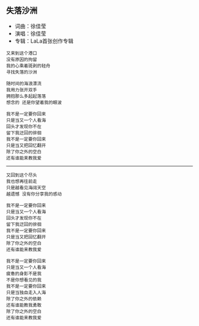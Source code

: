 ## 失落沙洲

* 词曲：徐佳莹
* 演唱：徐佳莹
* 专辑：LaLa首张创作专辑

```
又来到这个港口
没有原因的拘留
我的心乘着斑剥的轻舟
寻找失落的沙洲

随时间的海浪漂流
我用力张开双手
拥抱那么多起起落落
想念的 还是你望着我的眼波

我不是一定要你回来
只是当又一个人看海
回头才发现你不在
留下我迂回的徘徊
我不是一定要你回来
只是当又把回忆翻开
除了你之外的空白
还有谁能来教我爱
```

---

```
又回到这个尽头
我也想再往前走
只是越看见海阔天空
越遗憾 没有你分享我的感动

我不是一定要你回来
只是当又一个人看海
回头才发现你不在
留下我迂回的徘徊
我不是一定要你回来
只是当又把回忆翻开
除了你之外的空白
还有谁能来教我爱

我不是一定要你回来
只是当又一个人看海
疲惫的身影不是我
不是你想看见的我
我不是一定要你回来
只是当独自走入人海
除了你之外的依赖
还有谁能教我勇敢
除了你之外的空白
还有谁能来教我爱
```
